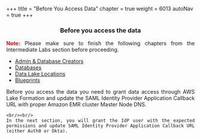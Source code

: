 +++
title = "Before You Access Data"
chapter = true
weight = 6013
autoNav = true
+++

<center><h3>Before you access the data </h3></center>

<div style="text-align: justify">
    <b style="color:red !important;">Note:</b> Please make sure to finish the following chapters from the Intermediate Labs section before proceeding.
    <ul>
          <li><a href="../../50-intermediate/501-admin-db-creator.html">Admin & Database Creators</a></li>
          <li><a href="../../50-intermediate/502-databases.html">Databases</a></li>
          <li><a href="../../50-intermediate/503-data-lake-locations.html">Data Lake Locations</a></li>
          <li><a href="../../50-intermediate/504-blueprints.html">Blueprints</a></li>
    </ul>
    Before you access the data you need to grant data access through AWS Lake Formation and update the SAML Identity Provider Application Callback URL with proper Amazon EMR cluster Master Node DNS.
    
    <br/><br/>
    In the next section, you will grant the IdP user with the expected permissions and update SAML Identity Provider Application Callback URL (either Auth0 or Okta).
</div>